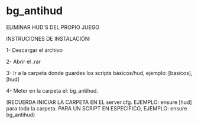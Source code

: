 # bg_antihud
ELIMINAR HUD'S DEL PROPIO JUEGO

INSTRUCIONES DE INSTALACIÓN:

1- Descargar el archivo

2- Abrir el .rar

3- Ir a la carpeta donde guardes los scripts básicos/hud, ejemplo: [basicos], [hud]

4- Meter en la carpeta el: bg_antihud.

(RECUERDA INICIAR LA CARPETA EN EL server.cfg. EJEMPLO: ensure [hud] para toda la carpeta. PARA UN SCRIPT EN ESPECIFICO, EJEMPLO: ensure bg_antihud)
